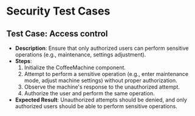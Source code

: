 # Security Test Cases

## Test Case: Access control
- **Description**: Ensure that only authorized users can perform sensitive operations (e.g., maintenance, settings adjustment).
- **Steps**:
  1. Initialize the CoffeeMachine component.
  2. Attempt to perform a sensitive operation (e.g., enter maintenance mode, adjust machine settings) without proper authorization.
  3. Observe the machine's response to the unauthorized attempt.
  4. Authorize the user and perform the same operation.
- **Expected Result**: Unauthorized attempts should be denied, and only authorized users should be able to perform sensitive operations.
